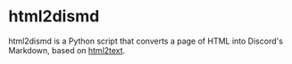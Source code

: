 html2dismd
===

html2dismd is a Python script that converts a page of HTML into Discord's Markdown, based on [html2text](https://github.com/Alir3z4/html2text).
